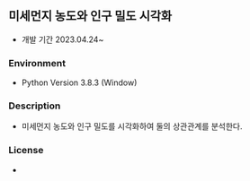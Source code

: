 ## 미세먼지 농도와 인구 밀도 시각화
- 개발 기간 2023.04.24~

### Environment
- Python Version 3.8.3 (Window)

### Description
- 미세먼지 농도와 인구 밀도를 시각화하여 둘의 상관관계를 분석한다.

### License
- 
